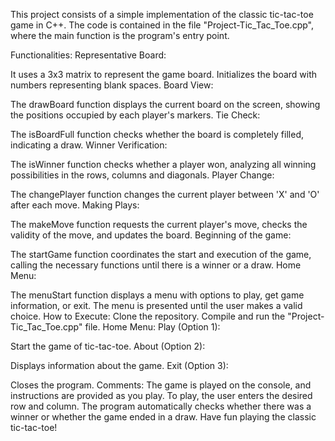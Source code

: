 This project consists of a simple implementation of the classic tic-tac-toe game in C++. The code is contained in the file "Project-Tic_Tac_Toe.cpp", where the main function is the program's entry point.

Functionalities:
Representative Board:

It uses a 3x3 matrix to represent the game board.
Initializes the board with numbers representing blank spaces.
Board View:

The drawBoard function displays the current board on the screen, showing the positions occupied by each player's markers.
Tie Check:

The isBoardFull function checks whether the board is completely filled, indicating a draw.
Winner Verification:

The isWinner function checks whether a player won, analyzing all winning possibilities in the rows, columns and diagonals.
Player Change:

The changePlayer function changes the current player between 'X' and 'O' after each move.
Making Plays:

The makeMove function requests the current player's move, checks the validity of the move, and updates the board.
Beginning of the game:

The startGame function coordinates the start and execution of the game, calling the necessary functions until there is a winner or a draw.
Home Menu:

The menuStart function displays a menu with options to play, get game information, or exit. The menu is presented until the user makes a valid choice.
How to Execute:
Clone the repository.
Compile and run the "Project-Tic_Tac_Toe.cpp" file.
Home Menu:
Play (Option 1):

Start the game of tic-tac-toe.
About (Option 2):

Displays information about the game.
Exit (Option 3):

Closes the program.
Comments:
The game is played on the console, and instructions are provided as you play.
To play, the user enters the desired row and column.
The program automatically checks whether there was a winner or whether the game ended in a draw.
Have fun playing the classic tic-tac-toe!